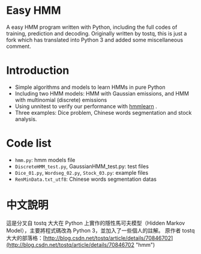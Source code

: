 # Easy HMM
A easy HMM program written with Python, including the full codes of training, prediction and decoding.
Originally written by tostq, this is just a fork which has translated into Python 3 and added some miscellaneous comment.

# Introduction
- Simple algorithms and models to learn HMMs in pure Python
- Including two HMM models: HMM with Gaussian emissions, and HMM with multinomial (discrete) emissions
- Using unnitest to verify our performance with [hmmlearn](http://hmmlearn.readthedocs.io/en/latest/ "hmmlearn") . 
- Three examples: Dice problem, Chinese words segmentation and stock analysis.

# Code list
- `hmm.py`: hmm models file
- `DiscreteHMM_test.py`, GaussianHMM_test.py: test files
- `Dice_01.py`, `Wordseg_02.py`, `Stock_03.py`: example files
- `RenMinData.txt_utf8`: Chinese words segmentation datas

# 中文說明
這是分叉自 tostq 大大在 Python 上實作的隱性馬可夫模型（Hidden Markov Model），主要將程式碼改為 Python 3，並加入了一些個人的註解。
原作者 tostq 大大的部落格：[http://blog.csdn.net/tostq/article/details/70846702](http://blog.csdn.net/tostq/article/details/70846702 "hmm")
